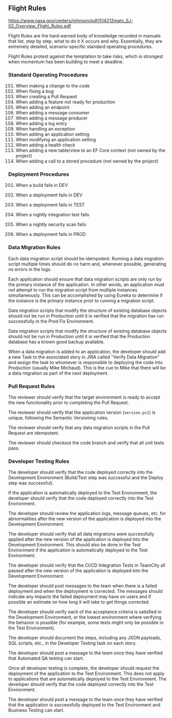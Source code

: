 ## Flight Rules

https://www.nasa.gov/centers/johnson/pdf/514212main_SJ-02_Overview_Flight_Rules.pdf


Flight Rules are the hard-earned body of knowledge recorded in manuals that list, step by step, what to do it X occurs and why. Essentially, they are extremely detailed, scenario-specific standard operating procedures.

Flight Rules protest against the temptation to take risks, which is strongest when momentum has been building to meet a deadline.

### Standard Operating Procedures

101) When making a change to the code
102) When fixing a bug
103) When creating a Pull Request
104) When adding a feature not ready for production
105) When adding an endpoint
106) When adding a message consumer
107) When adding a message producer
108) When adding a log entry
109) When handling an exception
110) When adding an application setting
111) When modifying an application setting
112) When adding a health check
113) When adding a new table/view to an EF Core context (not owned by the project)
114) When adding a call to a stored procedure (not owned by the project)

### Deployment Procedures

201) When a build fails in DEV

202) When a deployment fails in DEV

203) When a deployment fails in TEST

204) When a nightly integration test fails

205) When a nightly security scan fails

206) When a deployment fails in PROD

### Data Migration Rules

Each data migration script should be idempotent. Running a data migration script multiple times should do no harm and, whenever possible, generating no errors in the logs. 

Each application should ensure that data migration scripts are only run by the primary instance of the application. In other words, an application must not attempt to run the migration script from multiple instances simultaneously. This can be accomplished by using Eureka to determine if the instance is the primary instance prior to running a migration script.

Data migration scripts that modify the structure of existing database objects should not be run in Production until it is verified that the migration has run successfully in the Prod Fix Environment.

Data migration scripts that modify the structure of existing database objects should not be run in Production until it is verified that the Production database has a known good backup available.

When a data migration is added to an application, the developer should add a new Task to the associated story in JIRA called "Verify Data Migration" and assign the task to whomever is responsible to deploying the code into Production (usually Mike Michaud). This is the cue to Mike that there will be a data migration as part of the next deployment. 

### Pull Request Rules

The reviewer should verify that the target environment is ready to accept the new functionality prior to completing the Pull Request.

The reviewer should verify that the application version (`version.ps1`) is unique, following the Semantic Versioning rules.

The reviewer should verify that any data migration scripts in the Pull Request are idempotent.

The reviewer should checkout the code branch and verify that all unit tests pass.

### Developer Testing Rules

The developer should verify that the code deployed correctly into the Development Environment (Build/Test step was successful and the Deploy step was successful).

If the application is automatically deployed to the Test Environment, the developer should verify that the code deployed correctly into the Test Environment.

The developer should review the application logs, message queues, etc. for abnormalities after the new version of the application is deployed into the Development Environment. 

The developer should verify that all data migrations were successfully applied after the new version of the application is deployed into the Development Environment. This should also be done in the Test Environment if the application is automatically deployed to the Test Environment. 

The developer should verify that the CI/CD Integration Tests in TeamCity all passed after the new version of the application is deployed into the Development Environment. 

The developer should post messages to the team when there is a failed deployment and when the deployment is corrected. The messages should indicate any impacts the failed deployment may have on users and if possible an estimate on how long it will take to get things corrected.

The developer should verify each of the acceptance criteria is satisfied in the Development Environment, or the lowest environment where verifying the behavior is possible (for example, some tests might only be possible in the Test Environment).

The developer should document the steps, including any JSON payloads, SQL scripts, etc., in the Developer Testing task on each story.

The developer should post a message to the team once they have verified that Automated QA testing can start.

Once all developer testing is complete, the developer should request the deployment of the application to the Test Environment. This does not apply to applications that are automatically deployed to the Test Environment. The developer should verify that the code deployed correctly into the Test Environment.

The developer should post a message to the team once they have verified that the application is successfully deployed to the Test Environment and Business Testing can start. 
